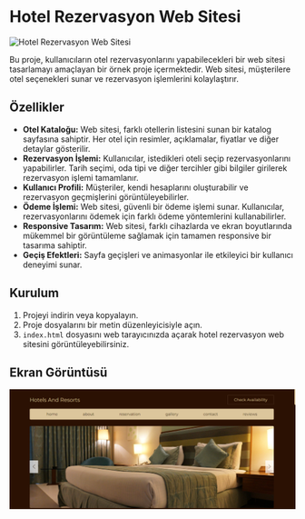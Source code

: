 # Hotel Rezervasyon Web Sitesi

![Hotel Rezervasyon Web Sitesi](./images/hotel-web-site.gif)

Bu proje, kullanıcıların otel rezervasyonlarını yapabilecekleri bir web sitesi tasarlamayı amaçlayan bir örnek proje içermektedir. Web sitesi, müşterilere otel seçenekleri sunar ve rezervasyon işlemlerini kolaylaştırır.

## Özellikler

- **Otel Kataloğu:** Web sitesi, farklı otellerin listesini sunan bir katalog sayfasına sahiptir. Her otel için resimler, açıklamalar, fiyatlar ve diğer detaylar gösterilir.
- **Rezervasyon İşlemi:** Kullanıcılar, istedikleri oteli seçip rezervasyonlarını yapabilirler. Tarih seçimi, oda tipi ve diğer tercihler gibi bilgiler girilerek rezervasyon işlemi tamamlanır.
- **Kullanıcı Profili:** Müşteriler, kendi hesaplarını oluşturabilir ve rezervasyon geçmişlerini görüntüleyebilirler.
- **Ödeme İşlemi:** Web sitesi, güvenli bir ödeme işlemi sunar. Kullanıcılar, rezervasyonlarını ödemek için farklı ödeme yöntemlerini kullanabilirler.
- **Responsive Tasarım:** Web sitesi, farklı cihazlarda ve ekran boyutlarında mükemmel bir görüntüleme sağlamak için tamamen responsive bir tasarıma sahiptir.
- **Geçiş Efektleri:** Sayfa geçişleri ve animasyonlar ile etkileyici bir kullanıcı deneyimi sunar.

## Kurulum

1. Projeyi indirin veya kopyalayın.
2. Proje dosyalarını bir metin düzenleyicisiyle açın.
3. `index.html` dosyasını web tarayıcınızda açarak hotel rezervasyon web sitesini görüntüleyebilirsiniz.

## Ekran Görüntüsü

![Hotel Rezervasyon Web Sitesi Ekran Görüntüsü](./images/rezervasyon-screenshot.png)

